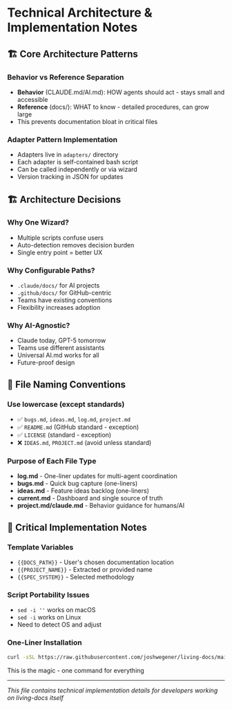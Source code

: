 # Technical Architecture & Implementation Notes

## 🏗️ Core Architecture Patterns

### Behavior vs Reference Separation
- **Behavior** (CLAUDE.md/AI.md): HOW agents should act - stays small and accessible
- **Reference** (docs/): WHAT to know - detailed procedures, can grow large
- This prevents documentation bloat in critical files

### Adapter Pattern Implementation
- Adapters live in `adapters/` directory
- Each adapter is self-contained bash script
- Can be called independently or via wizard
- Version tracking in JSON for updates

## 🏗️ Architecture Decisions

### Why One Wizard?
- Multiple scripts confuse users
- Auto-detection removes decision burden
- Single entry point = better UX

### Why Configurable Paths?
- `.claude/docs/` for AI projects
- `.github/docs/` for GitHub-centric
- Teams have existing conventions
- Flexibility increases adoption

### Why AI-Agnostic?
- Claude today, GPT-5 tomorrow
- Teams use different assistants
- Universal AI.md works for all
- Future-proof design


## 📝 File Naming Conventions

### Use lowercase (except standards)
- ✅ `bugs.md`, `ideas.md`, `log.md`, `project.md`
- ✅ `README.md` (GitHub standard - exception)
- ✅ `LICENSE` (standard - exception)
- ❌ `IDEAS.md`, `PROJECT.md` (avoid unless standard)

### Purpose of Each File Type
- **log.md** - One-liner updates for multi-agent coordination
- **bugs.md** - Quick bug capture (one-liners)
- **ideas.md** - Feature ideas backlog (one-liners)
- **current.md** - Dashboard and single source of truth
- **project.md/claude.md** - Behavior guidance for humans/AI

## 📝 Critical Implementation Notes

### Template Variables
- `{{DOCS_PATH}}` - User's chosen documentation location
- `{{PROJECT_NAME}}` - Extracted or provided name
- `{{SPEC_SYSTEM}}` - Selected methodology

### Script Portability Issues
- `sed -i ''` works on macOS
- `sed -i` works on Linux
- Need to detect OS and adjust

### One-Liner Installation
```bash
curl -sSL https://raw.githubusercontent.com/joshwegener/living-docs/main/wizard.sh | bash
```
This is the magic - one command for everything

---
*This file contains technical implementation details for developers working on living-docs itself*